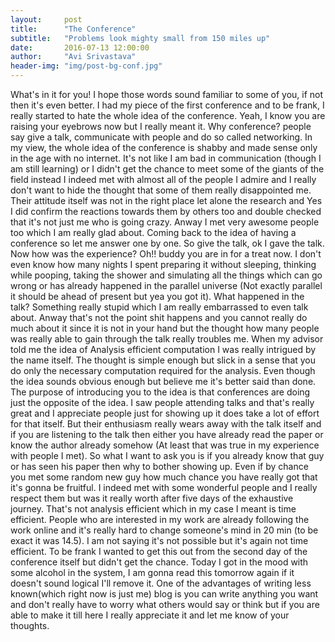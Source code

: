 ```yaml
---
layout:     post
title:      "The Conference"
subtitle:   "Problems look mighty small from 150 miles up"
date:       2016-07-13 12:00:00
author:     "Avi Srivastava"
header-img: "img/post-bg-conf.jpg"
---
```


What's in it for you!
I hope those words sound familiar to some of you, if not then it's even better. I had my piece of the first conference and to be frank, I really started to hate the whole idea of the conference. Yeah, I know you are raising your eyebrows now but I really meant it. Why conference? people say give a talk, communicate with people and do so called networking. In my view, the whole idea of the conference is shabby and made sense only in the age with no internet. It's not like I am bad in communication (though I am still learning) or I didn't get the chance to meet some of the giants of the field instead I indeed met with almost all of the people I admire and I really don't want to hide the thought that some of them really disappointed me. Their attitude itself was not in the right place let alone the research and Yes I did confirm the reactions towards them by others too and double checked that it's not just me who is going crazy. Anway I met very awesome people too which I am really glad about.
Coming back to the idea of having a conference so let me answer one by one. So give the talk, ok I gave the talk. Now how was the experience? Oh!! buddy you are in for a treat now. I don't even know how many nights I spent preparing it without sleeping, thinking while pooping, taking the shower and simulating all the things which can go wrong or has already happened in the parallel universe (Not exactly parallel it should be ahead of present but yea you got it). What happened in the talk? Something really stupid which I am really embarrassed to even talk about. Anway that's not the point shit happens and you cannot really do much about it since it is not in your hand but the thought how many people was really able to gain through the talk really troubles me.
When my advisor told me the idea of Analysis efficient computation I was really intrigued by the name itself. The thought is simple enough but slick in a sense that you do only the necessary computation required for the analysis. Even though the idea sounds obvious enough but believe me it's better said than done. The purpose of introducing you to the idea is that conferences are doing just the opposite of the idea. I saw people attending talks and that's really great and I appreciate people just for showing up it does take a lot of effort for that itself. But their enthusiasm really wears away with the talk itself and if you are listening to the talk then either you have already read the paper or know the author already somehow (At least that was true in my experience with people I met). So what I want to ask you is  if you already know that guy or has seen his paper then why to bother showing up.
Even if by chance you met some random new guy how much chance you have really got that it's gonna be fruitful. I indeed met with some wonderful people and I really respect them but was it really worth after  five days of the exhaustive journey. That's not analysis efficient which in my case I meant is time efficient. People who are interested in my work are already following the work online and it's really hard to change someone's mind in 20 min (to be exact it was 14.5). I am not saying it's not possible but it's again not time efficient.
To be frank I wanted to get this out from the second day of the conference itself but didn't get the chance. Today I got in the mood with some alcohol in the system, I am gonna read this tomorrow again if it doesn't sound logical I'll remove it. One of the advantages of writing less known(which right now is just me) blog is you can write anything you want and don't really have to worry what others would say or think but if you are able to make it till here I really appreciate it and let me know of your thoughts.
